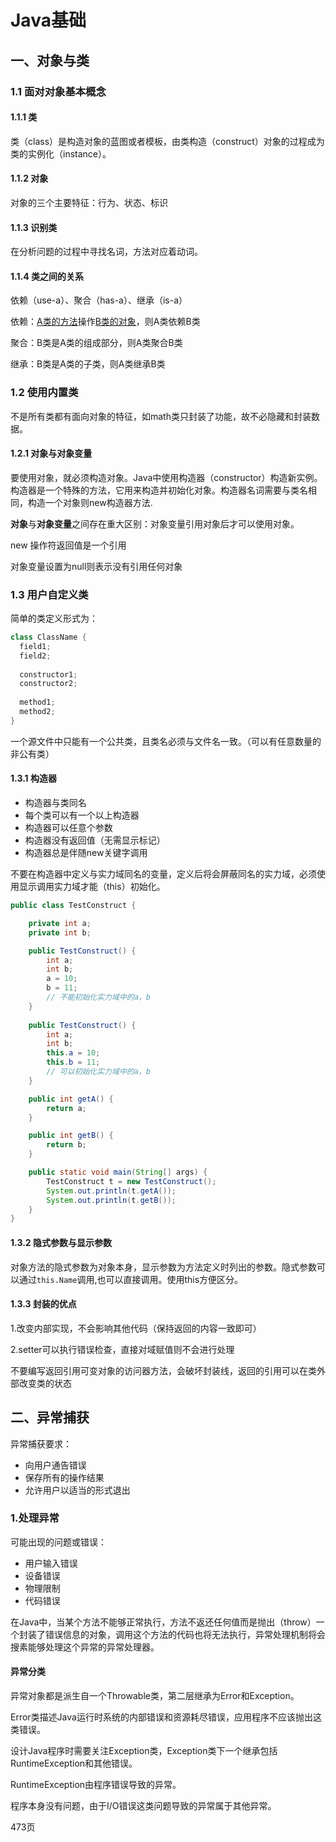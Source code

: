 # Java基础

## 一、对象与类

### 1.1 面对对象基本概念

#### 1.1.1 类

类（class）是构造对象的蓝图或者模板，由类构造（construct）对象的过程成为类的实例化（instance）。

#### 1.1.2 对象

对象的三个主要特征：行为、状态、标识

#### 1.1.3 识别类

在分析问题的过程中寻找名词，方法对应着动词。

#### 1.1.4 类之间的关系

依赖（use-a）、聚合（has-a）、继承（is-a）

依赖：<u>A类的方法</u>操作<u>B类的对象</u>，则A类依赖B类

聚合：B类是A类的组成部分，则A类聚合B类

继承：B类是A类的子类，则A类继承B类

### 1.2 使用内置类

不是所有类都有面向对象的特征，如math类只封装了功能，故不必隐藏和封装数据。

#### 1.2.1 对象与对象变量

要使用对象，就必须构造对象。Java中使用构造器（constructor）构造新实例。构造器是一个特殊的方法，它用来构造并初始化对象。构造器名词需要与类名相同，构造一个对象则new构造器方法.

**对象**与**对象变量**之间存在重大区别：对象变量引用对象后才可以使用对象。

new 操作符返回值是一个引用

对象变量设置为null则表示没有引用任何对象

### 1.3 用户自定义类

简单的类定义形式为：

```java
class ClassName {
  field1;
  field2;
  
  constructor1;
  constructor2;
  
  method1;
  method2;
}
```



一个源文件中只能有一个公共类，且类名必须与文件名一致。（可以有任意数量的非公有类）

#### 1.3.1 构造器

- 构造器与类同名
- 每个类可以有一个以上构造器
- 构造器可以任意个参数
- 构造器没有返回值（无需显示标记）
- 构造器总是伴随new关键字调用

不要在构造器中定义与实力域同名的变量，定义后将会屏蔽同名的实力域，必须使用显示调用实力域才能（this）初始化。

```java
public class TestConstruct {

    private int a;
    private int b;

    public TestConstruct() {
        int a;
        int b;
        a = 10;
        b = 11;
        // 不能初始化实力域中的a，b
    }
  
    public TestConstruct() {
        int a;
        int b;
        this.a = 10;
        this.b = 11;
        // 可以初始化实力域中的a，b
    }

    public int getA() {
        return a;
    }

    public int getB() {
        return b;
    }

    public static void main(String[] args) {
        TestConstruct t = new TestConstruct();
        System.out.println(t.getA());
        System.out.println(t.getB());
    }
}
```

#### 1.3.2 隐式参数与显示参数

对象方法的隐式参数为对象本身，显示参数为方法定义时列出的参数。隐式参数可以通过`this.Name`调用,也可以直接调用。使用this方便区分。

#### 1.3.3 封装的优点

1.改变内部实现，不会影响其他代码（保持返回的内容一致即可）

2.setter可以执行错误检查，直接对域赋值则不会进行处理

不要编写返回引用可变对象的访问器方法，会破坏封装线，返回的引用可以在类外部改变类的状态





## 二、异常捕获

异常捕获要求：

- 向用户通告错误
- 保存所有的操作结果
- 允许用户以适当的形式退出

### 1.处理异常

可能出现的问题或错误：

- 用户输入错误
- 设备错误
- 物理限制
- 代码错误

在Java中，当某个方法不能够正常执行，方法不返还任何值而是抛出（throw）一个封装了错误信息的对象，调用这个方法的代码也将无法执行，异常处理机制将会搜素能够处理这个异常的异常处理器。

#### 异常分类

异常对象都是派生自一个Throwable类，第二层继承为Error和Exception。

Error类描述Java运行时系统的内部错误和资源耗尽错误，应用程序不应该抛出这类错误。

设计Java程序时需要关注Exception类，Exception类下一个继承包括RuntimeException和其他错误。

RuntimeException由程序错误导致的异常。

程序本身没有问题，由于I/O错误这类问题导致的异常属于其他异常。

473页

